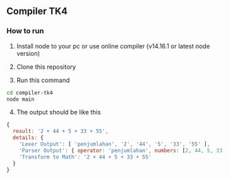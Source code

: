 ## Compiler TK4

### How to run

1. Install node to your pc or use online compiler (v14.16.1 or latest node version) 

2. Clone this repository
3. Run this command

```sh 
cd compiler-tk4
node main
```
4. The output should be like this

```js
{
  result: '2 + 44 + 5 + 33 + 55',
  details: {
    'Lexer Output': [ 'penjumlahan', '2', '44', '5', '33', '55' ],
    'Parser Output': { operator: 'penjumlahan', numbers: [2, 44, 5, 33, 55] },
    'Transform to Math': '2 + 44 + 5 + 33 + 55'
  }
}
```